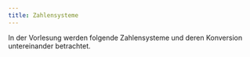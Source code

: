 ```yaml
---
title: Zahlensysteme
---
```


In der Vorlesung werden folgende Zahlensysteme und deren Konversion untereinander betrachtet.